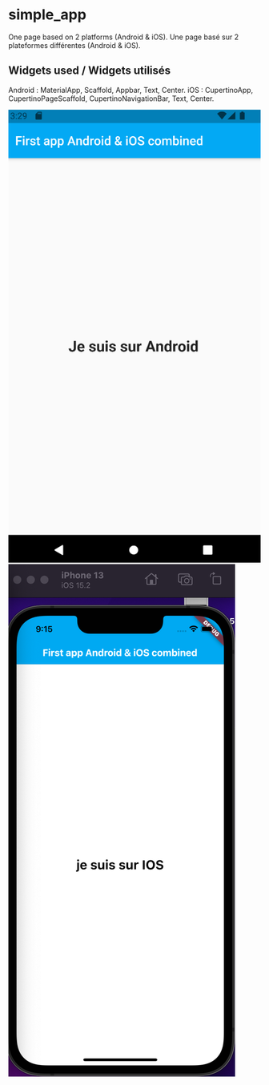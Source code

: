 # simple_app

One page based on 2 platforms (Android & iOS).
Une page basé sur 2 plateformes différentes (Android & iOS).

## Widgets used / Widgets utilisés
Android : MaterialApp, Scaffold, Appbar, Text, Center.
iOS : CupertinoApp, CupertinoPageScaffold, CupertinoNavigationBar, Text, Center.

![cap1.png](/images/cap1.png)
![cap2.png](/images/cap2.png)


